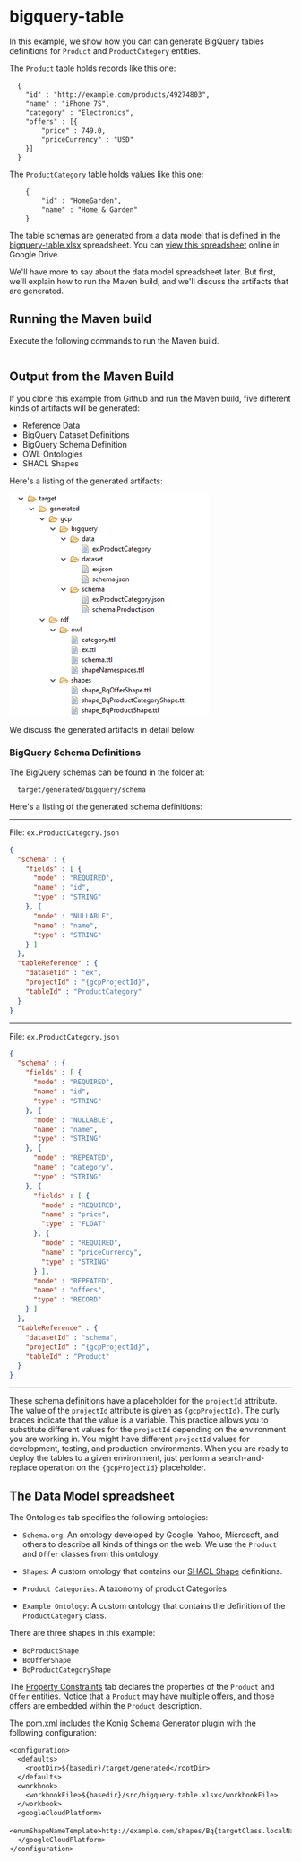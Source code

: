 # bigquery-table

In this example, we show how you can can generate BigQuery tables definitions
for `Product` and `ProductCategory` entities.

The `Product` table holds records like this one:

```
  {
    "id" : "http://example.com/products/49274803",
  	"name" : "iPhone 7S",
  	"category" : "Electronics",
  	"offers" : [{
  		"price" : 749.0,
  		"priceCurrency" : "USD"
  	}]
  }
```

The `ProductCategory` table holds values like this one:

```
	{
		"id" : "HomeGarden",
		"name" : "Home & Garden"
	}
```

The table schemas are generated from a data model that is defined in  the
[bigquery-table.xlsx](src/bigquery-table.xlsx) spreadsheet.
You can [view this spreadsheet](https://docs.google.com/spreadsheets/d/15hh8U6EVx-zZTPAGC5WqDP2K3mrJRoaHMsssVDYQ0RE/edit?usp=sharing) online in Google Drive.

We'll have more to say about the data model spreadsheet later.  But first, we'll
explain how to run the Maven build, and we'll discuss the artifacts that are
generated.

## Running the Maven build

Execute the following commands to run the Maven build.

```

```


## Output from the Maven Build

If you clone this example from Github and run the Maven build, five different kinds
of artifacts will be generated:

 * Reference Data
 * BigQuery Dataset Definitions
 * BigQuery Schema Definition
 * OWL Ontologies
 * SHACL Shapes

 Here's a listing of the generated artifacts:

![artifacts](images/artifacts.png)

We discuss the generated artifacts in detail below.

### BigQuery Schema Definitions

The BigQuery schemas can be found in the folder at:

```
  target/generated/bigquery/schema
```


Here's a listing of the generated schema definitions:

________________________________________________________________________________
File: `ex.ProductCategory.json`
```json
{
  "schema" : {
    "fields" : [ {
      "mode" : "REQUIRED",
      "name" : "id",
      "type" : "STRING"
    }, {
      "mode" : "NULLABLE",
      "name" : "name",
      "type" : "STRING"
    } ]
  },
  "tableReference" : {
    "datasetId" : "ex",
    "projectId" : "{gcpProjectId}",
    "tableId" : "ProductCategory"
  }
}
```
________________________________________________________________________________
File: `ex.ProductCategory.json`
```json
{
  "schema" : {
    "fields" : [ {
      "mode" : "REQUIRED",
      "name" : "id",
      "type" : "STRING"
    }, {
      "mode" : "NULLABLE",
      "name" : "name",
      "type" : "STRING"
    }, {
      "mode" : "REPEATED",
      "name" : "category",
      "type" : "STRING"
    }, {
      "fields" : [ {
        "mode" : "REQUIRED",
        "name" : "price",
        "type" : "FLOAT"
      }, {
        "mode" : "REQUIRED",
        "name" : "priceCurrency",
        "type" : "STRING"
      } ],
      "mode" : "REPEATED",
      "name" : "offers",
      "type" : "RECORD"
    } ]
  },
  "tableReference" : {
    "datasetId" : "schema",
    "projectId" : "{gcpProjectId}",
    "tableId" : "Product"
  }
}
```
________________________________________________________________________________

These schema definitions have a placeholder for the `projectId` attribute.  The
value of the `projectId` attribute is given as `{gcpProjectId}`.  The curly braces
indicate that the value is a variable. This practice
allows you to substitute different values for the `projectId` depending on the environment
you are working in.  You might have different `projectId` values for development, testing, and
production environments.  When you are ready to deploy the tables to a given environment, just
perform a search-and-replace operation on the `{gcpProjectId}` placeholder.

## The Data Model spreadsheet

The Ontologies tab specifies the following ontologies:

* `Schema.org`:  An ontology developed by Google, Yahoo, Microsoft, and others to describe all kinds of things on the web.  We use the `Product` and `Offer` classes from this ontology.

* `Shapes`: A custom ontology that contains our [SHACL Shape](https://www.w3.org/TR/shacl/) definitions.

* `Product Categories`: A taxonomy of product Categories

* `Example Ontology`:  A custom ontology that contains the definition of the `ProductCategory` class.

There are three shapes in this example:

* `BqProductShape`
* `BqOfferShape`
* `BqProductCategoryShape`


The [Property Constraints](https://docs.google.com/spreadsheets/d/15hh8U6EVx-zZTPAGC5WqDP2K3mrJRoaHMsssVDYQ0RE/edit#gid=1522633637) tab declares the properties of the `Product` and `Offer` entities. Notice
that a `Product` may have multiple offers, and those offers are embedded within the
`Product` description.

The [pom.xml](pom.xml) includes the Konig Schema Generator plugin with the following
configuration:

```
<configuration>
  <defaults>
    <rootDir>${basedir}/target/generated</rootDir>
  </defaults>
  <workbook>
    <workbookFile>${basedir}/src/bigquery-table.xlsx</workbookFile>
  </workbook>
  <googleCloudPlatform>
    <enumShapeNameTemplate>http://example.com/shapes/Bq{targetClass.localName}Shape</enumShapeNameTemplate>
  </googleCloudPlatform>
</configuration>
```
